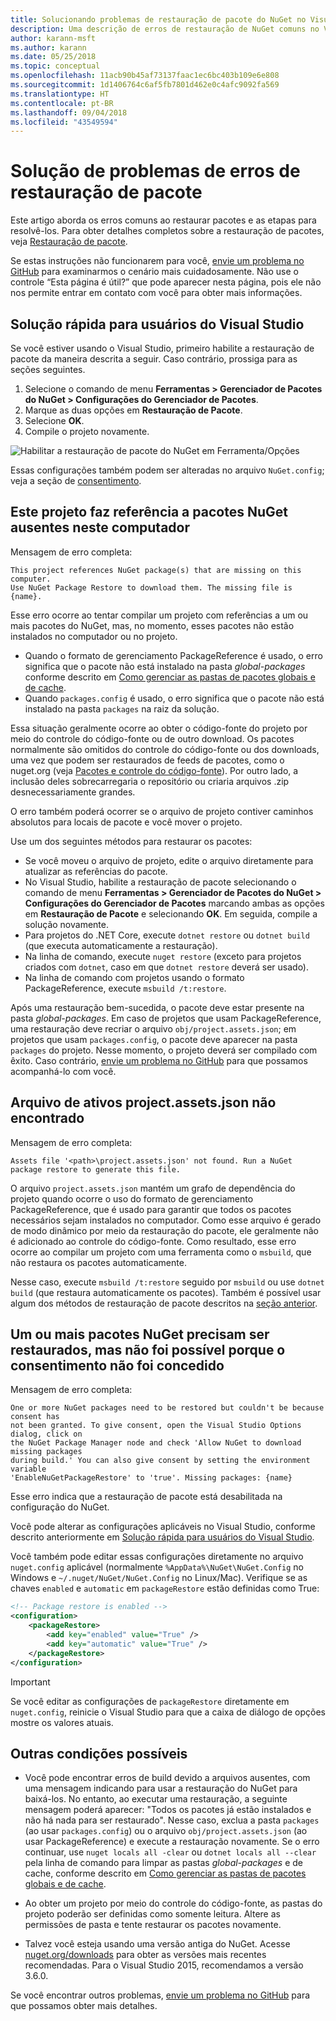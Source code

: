 ```yaml
---
title: Solucionando problemas de restauração de pacote do NuGet no Visual Studio
description: Uma descrição de erros de restauração de NuGet comuns no Visual Studio e como solucioná-los.
author: karann-msft
ms.author: karann
ms.date: 05/25/2018
ms.topic: conceptual
ms.openlocfilehash: 11acb90b45af73137faac1ec6bc403b109e6e808
ms.sourcegitcommit: 1d1406764c6af5fb7801d462e0c4afc9092fa569
ms.translationtype: HT
ms.contentlocale: pt-BR
ms.lasthandoff: 09/04/2018
ms.locfileid: "43549594"
---
```

# <a name="troubleshooting-package-restore-errors"></a>Solução de problemas de erros de restauração de pacote

Este artigo aborda os erros comuns ao restaurar pacotes e as etapas para resolvê-los. Para obter detalhes completos sobre a restauração de pacotes, veja [Restauração de pacote](../consume-packages/package-restore.md#enabling-and-disabling-package-restore).

Se estas instruções não funcionarem para você, [envie um problema no GitHub](https://github.com/NuGet/docs.microsoft.com-nuget/issues) para examinarmos o cenário mais cuidadosamente. Não use o controle “Esta página é útil?” que pode aparecer nesta página, pois ele não nos permite entrar em contato com você para obter mais informações.

## <a name="quick-solution-for-visual-studio-users"></a>Solução rápida para usuários do Visual Studio

Se você estiver usando o Visual Studio, primeiro habilite a restauração de pacote da maneira descrita a seguir. Caso contrário, prossiga para as seções seguintes.

1. Selecione o comando de menu **Ferramentas > Gerenciador de Pacotes do NuGet > Configurações do Gerenciador de Pacotes**.
1. Marque as duas opções em **Restauração de Pacote**.
1. Selecione **OK**.
1. Compile o projeto novamente.

![Habilitar a restauração de pacote do NuGet em Ferramenta/Opções](../consume-packages/media/restore-01-autorestoreoptions.png)

Essas configurações também podem ser alteradas no arquivo `NuGet.config`; veja a seção de [consentimento](#consent).

<a name="missing"></a>

## <a name="this-project-references-nuget-packages-that-are-missing-on-this-computer"></a>Este projeto faz referência a pacotes NuGet ausentes neste computador

Mensagem de erro completa:

```output
This project references NuGet package(s) that are missing on this computer.
Use NuGet Package Restore to download them. The missing file is {name}.
```

Esse erro ocorre ao tentar compilar um projeto com referências a um ou mais pacotes do NuGet, mas, no momento, esses pacotes não estão instalados no computador ou no projeto.

- Quando o formato de gerenciamento PackageReference é usado, o erro significa que o pacote não está instalado na pasta *global-packages* conforme descrito em [Como gerenciar as pastas de pacotes globais e de cache](managing-the-global-packages-and-cache-folders.md).
- Quando `packages.config` é usado, o erro significa que o pacote não está instalado na pasta `packages` na raiz da solução.

Essa situação geralmente ocorre ao obter o código-fonte do projeto por meio do controle do código-fonte ou de outro download. Os pacotes normalmente são omitidos do controle do código-fonte ou dos downloads, uma vez que podem ser restaurados de feeds de pacotes, como o nuget.org (veja [Pacotes e controle do código-fonte](Packages-and-Source-Control.md)). Por outro lado, a inclusão deles sobrecarregaria o repositório ou criaria arquivos .zip desnecessariamente grandes.

O erro também poderá ocorrer se o arquivo de projeto contiver caminhos absolutos para locais de pacote e você mover o projeto.

Use um dos seguintes métodos para restaurar os pacotes:

- Se você moveu o arquivo de projeto, edite o arquivo diretamente para atualizar as referências do pacote.
- No Visual Studio, habilite a restauração de pacote selecionando o comando de menu **Ferramentas > Gerenciador de Pacotes do NuGet > Configurações do Gerenciador de Pacotes** marcando ambas as opções em **Restauração de Pacote** e selecionando **OK**. Em seguida, compile a solução novamente.
- Para projetos do .NET Core, execute `dotnet restore` ou `dotnet build` (que executa automaticamente a restauração).
- Na linha de comando, execute `nuget restore` (exceto para projetos criados com `dotnet`, caso em que `dotnet restore` deverá ser usado).
- Na linha de comando com projetos usando o formato PackageReference, execute `msbuild /t:restore`.

Após uma restauração bem-sucedida, o pacote deve estar presente na pasta *global-packages*. Em caso de projetos que usam PackageReference, uma restauração deve recriar o arquivo `obj/project.assets.json`; em projetos que usam `packages.config`, o pacote deve aparecer na pasta `packages` do projeto. Nesse momento, o projeto deverá ser compilado com êxito. Caso contrário, [envie um problema no GitHub](https://github.com/NuGet/docs.microsoft.com-nuget/issues) para que possamos acompanhá-lo com você.

<a name="assets"></a>

## <a name="assets-file-projectassetsjson-not-found"></a>Arquivo de ativos project.assets.json não encontrado

Mensagem de erro completa:

```output
Assets file '<path>\project.assets.json' not found. Run a NuGet package restore to generate this file.
```

O arquivo `project.assets.json` mantém um grafo de dependência do projeto quando ocorre o uso do formato de gerenciamento PackageReference, que é usado para garantir que todos os pacotes necessários sejam instalados no computador. Como esse arquivo é gerado de modo dinâmico por meio da restauração do pacote, ele geralmente não é adicionado ao controle do código-fonte. Como resultado, esse erro ocorre ao compilar um projeto com uma ferramenta como o `msbuild`, que não restaura os pacotes automaticamente.

Nesse caso, execute `msbuild /t:restore` seguido por `msbuild` ou use `dotnet build` (que restaura automaticamente os pacotes). Também é possível usar algum dos métodos de restauração de pacote descritos na [seção anterior](#missing).

<a name="consent"></a>

## <a name="one-or-more-nuget-packages-need-to-be-restored-but-couldnt-be-because-consent-has-not-been-granted"></a>Um ou mais pacotes NuGet precisam ser restaurados, mas não foi possível porque o consentimento não foi concedido

Mensagem de erro completa:

```output
One or more NuGet packages need to be restored but couldn't be because consent has
not been granted. To give consent, open the Visual Studio Options dialog, click on
the NuGet Package Manager node and check 'Allow NuGet to download missing packages
during build.' You can also give consent by setting the environment variable
'EnableNuGetPackageRestore' to 'true'. Missing packages: {name}
```

Esse erro indica que a restauração de pacote está desabilitada na configuração do NuGet.

Você pode alterar as configurações aplicáveis no Visual Studio, conforme descrito anteriormente em [Solução rápida para usuários do Visual Studio](#quick-solution-for-visual-studio-users).

Você também pode editar essas configurações diretamente no arquivo `nuget.config` aplicável (normalmente `%AppData%\NuGet\NuGet.Config` no Windows e `~/.nuget/NuGet/NuGet.Config` no Linux/Mac). Verifique se as chaves `enabled` e `automatic` em `packageRestore` estão definidas como True:

```xml
<!-- Package restore is enabled -->
<configuration>
    <packageRestore>
        <add key="enabled" value="True" />
        <add key="automatic" value="True" />
    </packageRestore>
</configuration>
```

> [!Important]
> Se você editar as configurações de `packageRestore` diretamente em `nuget.config`, reinicie o Visual Studio para que a caixa de diálogo de opções mostre os valores atuais.

## <a name="other-potential-conditions"></a>Outras condições possíveis

- Você pode encontrar erros de build devido a arquivos ausentes, com uma mensagem indicando para usar a restauração do NuGet para baixá-los. No entanto, ao executar uma restauração, a seguinte mensagem poderá aparecer: "Todos os pacotes já estão instalados e não há nada para ser restaurado". Nesse caso, exclua a pasta `packages` (ao usar `packages.config`) ou o arquivo `obj/project.assets.json` (ao usar PackageReference) e execute a restauração novamente. Se o erro continuar, use `nuget locals all -clear` ou `dotnet locals all --clear` pela linha de comando para limpar as pastas *global-packages* e de cache, conforme descrito em [Como gerenciar as pastas de pacotes globais e de cache](managing-the-global-packages-and-cache-folders.md).

- Ao obter um projeto por meio do controle do código-fonte, as pastas do projeto poderão ser definidas como somente leitura. Altere as permissões de pasta e tente restaurar os pacotes novamente.

- Talvez você esteja usando uma versão antiga do NuGet. Acesse [nuget.org/downloads](https://www.nuget.org/downloads) para obter as versões mais recentes recomendadas. Para o Visual Studio 2015, recomendamos a versão 3.6.0.

Se você encontrar outros problemas, [envie um problema no GitHub](https://github.com/NuGet/docs.microsoft.com-nuget/issues) para que possamos obter mais detalhes.